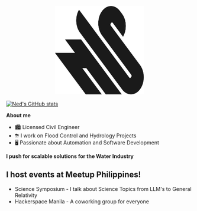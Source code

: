 <div align="center" style="margin:auto;">
    <img src="assets/nedsantiago-sharp-logo.svg" title="logo" alt="logo" width="240" height="240"/><br>
</div>

[![Ned's GitHub stats](https://github-readme-stats.vercel.app/api?username=nedsantiago)](https://github.com/anuraghazra/github-readme-stats)

**About me**

- 🏙️ Licensed Civil Engineer
- ⛈  I work on Flood Control and Hydrology Projects
- 🖥️ Passionate about Automation and Software Development

**I push for scalable solutions for the Water Industry**

## I host events at Meetup Philippines!

- Science Symposium - I talk about Science Topics from LLM's to General Relativity
- Hackerspace Manila - A coworking group for everyone

<!--
## My Toolbox

## My Tech Stack

- Front-end: Flutter Framework
- Backend: Supabase

A lean technology stack that balances power, self-sufficiency, and
maintainability.

### Engineering Technologies

- QGIS
- HEC-RAS
- HEC-HMS
- EPA-SWMM
- Civil3D
- ArcGIS

### Data Analysis & Engineering

- Python
- Pandas
- Matplotlib
- SQL
- Postgres
- Numpy

### Cloud

- AWS (mainly EC2)
- fail2ban
- iptables
- nftables

### Cybersecurity Tools

- nmap
- wireshark

### Operating Systems

- NixOS
- Ubuntu

### Other Automation Tools

- LaTeX (document formatting)
- Bash Scripts
-->
